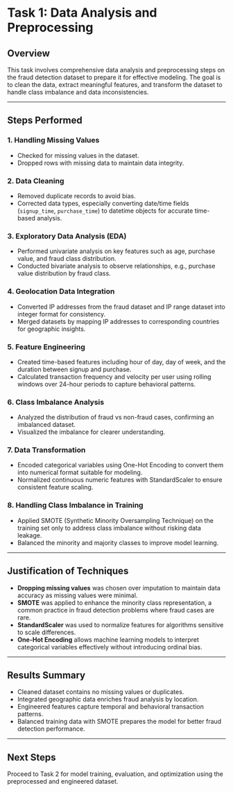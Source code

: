 # Task 1: Data Analysis and Preprocessing

## Overview

This task involves comprehensive data analysis and preprocessing steps on the fraud detection dataset to prepare it for effective modeling. The goal is to clean the data, extract meaningful features, and transform the dataset to handle class imbalance and data inconsistencies.

---

## Steps Performed

### 1. Handling Missing Values
- Checked for missing values in the dataset.
- Dropped rows with missing data to maintain data integrity.

### 2. Data Cleaning
- Removed duplicate records to avoid bias.
- Corrected data types, especially converting date/time fields (`signup_time`, `purchase_time`) to datetime objects for accurate time-based analysis.

### 3. Exploratory Data Analysis (EDA)
- Performed univariate analysis on key features such as age, purchase value, and fraud class distribution.
- Conducted bivariate analysis to observe relationships, e.g., purchase value distribution by fraud class.

### 4. Geolocation Data Integration
- Converted IP addresses from the fraud dataset and IP range dataset into integer format for consistency.
- Merged datasets by mapping IP addresses to corresponding countries for geographic insights.

### 5. Feature Engineering
- Created time-based features including hour of day, day of week, and the duration between signup and purchase.
- Calculated transaction frequency and velocity per user using rolling windows over 24-hour periods to capture behavioral patterns.

### 6. Class Imbalance Analysis
- Analyzed the distribution of fraud vs non-fraud cases, confirming an imbalanced dataset.
- Visualized the imbalance for clearer understanding.

### 7. Data Transformation
- Encoded categorical variables using One-Hot Encoding to convert them into numerical format suitable for modeling.
- Normalized continuous numeric features with StandardScaler to ensure consistent feature scaling.

### 8. Handling Class Imbalance in Training
- Applied SMOTE (Synthetic Minority Oversampling Technique) on the training set only to address class imbalance without risking data leakage.
- Balanced the minority and majority classes to improve model learning.

---

## Justification of Techniques

- **Dropping missing values** was chosen over imputation to maintain data accuracy as missing values were minimal.
- **SMOTE** was applied to enhance the minority class representation, a common practice in fraud detection problems where fraud cases are rare.
- **StandardScaler** was used to normalize features for algorithms sensitive to scale differences.
- **One-Hot Encoding** allows machine learning models to interpret categorical variables effectively without introducing ordinal bias.

---

## Results Summary

- Cleaned dataset contains no missing values or duplicates.
- Integrated geographic data enriches fraud analysis by location.
- Engineered features capture temporal and behavioral transaction patterns.
- Balanced training data with SMOTE prepares the model for better fraud detection performance.

---

## Next Steps

Proceed to Task 2 for model training, evaluation, and optimization using the preprocessed and engineered dataset.
